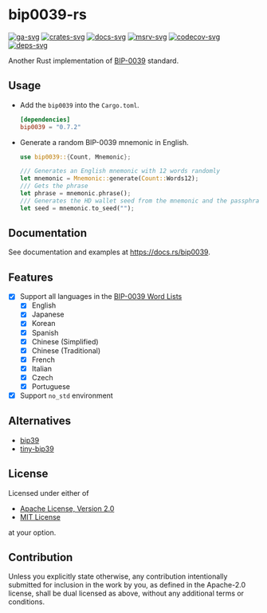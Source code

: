 # bip0039-rs

[![ga-svg]][ga-url]
[![crates-svg]][crates-url]
[![docs-svg]][docs-url]
[![msrv-svg]][msrv-url]
[![codecov-svg]][codecov-url]
[![deps-svg]][deps-url]

[ga-svg]: https://github.com/koushiro/bip0039-rs/workflows/build/badge.svg
[ga-url]: https://github.com/koushiro/bip0039-rs/actions
[crates-svg]: https://img.shields.io/crates/v/bip0039
[crates-url]: https://crates.io/crates/bip0039
[docs-svg]: https://docs.rs/bip0039/badge.svg
[docs-url]: https://docs.rs/bip0039
[msrv-svg]: https://img.shields.io/badge/rustc-1.44+-blue.svg
[msrv-url]: https://blog.rust-lang.org/2020/06/04/Rust-1.44.0.html
[codecov-svg]: https://img.shields.io/codecov/c/github/koushiro/bip0039-rs
[codecov-url]: https://codecov.io/gh/koushiro/bip0039-rs
[deps-svg]: https://deps.rs/repo/github/koushiro/bip0039-rs/status.svg
[deps-url]: https://deps.rs/repo/github/koushiro/bip0039-rs

Another Rust implementation of [BIP-0039](https://github.com/bitcoin/bips/blob/master/bip-0039.mediawiki) standard.

## Usage

- Add the `bip0039` into the `Cargo.toml`.

  ```toml
  [dependencies]
  bip0039 = "0.7.2"
  ```

- Generate a random BIP-0039 mnemonic in English.
  ```rust
  use bip0039::{Count, Mnemonic};

  /// Generates an English mnemonic with 12 words randomly
  let mnemonic = Mnemonic::generate(Count::Words12);
  /// Gets the phrase
  let phrase = mnemonic.phrase();
  /// Generates the HD wallet seed from the mnemonic and the passphrase.
  let seed = mnemonic.to_seed("");
  ```

## Documentation

See documentation and examples at https://docs.rs/bip0039.

## Features

- [x] Support all languages in the [BIP-0039 Word Lists](https://github.com/bitcoin/bips/blob/master/bip-0039/bip-0039-wordlists.md)
  - [x] English
  - [x] Japanese
  - [x] Korean
  - [x] Spanish
  - [x] Chinese (Simplified)
  - [x] Chinese (Traditional)
  - [x] French
  - [x] Italian
  - [x] Czech
  - [x] Portuguese
- [x] Support `no_std` environment

## Alternatives

- [bip39](https://github.com/rust-bitcoin/rust-bip39)
- [tiny-bip39](https://github.com/maciejhirsz/tiny-bip39)

## License

Licensed under either of

- [Apache License, Version 2.0](LICENSE-APACHE)
- [MIT License](LICENSE-MIT)

at your option.

## Contribution

Unless you explicitly state otherwise, any contribution intentionally submitted
for inclusion in the work by you, as defined in the Apache-2.0 license, shall be
dual licensed as above, without any additional terms or conditions.
